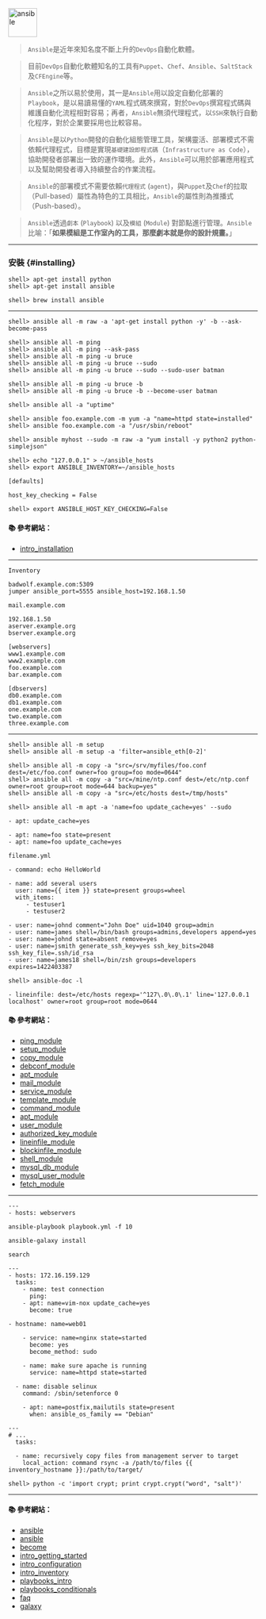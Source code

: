 <img src="http://i.imgur.com/x3bCOdV.png" alt="ansible" width=58 height=58>

> `Ansible`是近年來知名度不斷上升的`DevOps`自動化軟體。

> 目前`DevOps`自動化軟體知名的工具有`Puppet`、`Chef`、`Ansible`、`SaltStack`及`CFEngine`等。

> `Ansible`之所以易於使用，其一是`Ansible`用以設定自動化部署的`Playbook`，是以易讀易懂的`YAML`程式碼來撰寫，對於`DevOps`撰寫程式碼與維護自動化流程相對容易；再者，`Ansible`無須代理程式，以`SSH`來執行自動化程序，對於企業要採用也比較容易。

> `Ansible`是以`Python`開發的自動化組態管理工具，架構靈活、部署模式不需依賴代理程式，目標是實現`基礎建設即程式碼`（`Infrastructure as Code`），協助開發者部署出一致的運作環境。此外，`Ansible`可以用於部署應用程式以及幫助開發者導入持續整合的作業流程。

> `Ansible`的部署模式不需要依賴`代理程式` (`agent`)，與`Puppet`及`Chef`的拉取（Pull-based）屬性為特色的工具相比，`Ansible`的屬性則為推播式（Push-based）。

> `Ansible`透過`劇本` (`Playbook`) 以及`模組` (`Module`) 對節點進行管理。`Ansible`比喻：「**如果模組是工作室內的工具，那麼劇本就是你的設計規畫。**」

---

### 安裝 {#installing}

```console
shell> apt-get install python
shell> apt-get install ansible
```

```console
shell> brew install ansible
```

---

```console
shell> ansible all -m raw -a 'apt-get install python -y' -b --ask-become-pass
```

```console
shell> ansible all -m ping
shell> ansible all -m ping --ask-pass
shell> ansible all -m ping -u bruce
shell> ansible all -m ping -u bruce --sudo
shell> ansible all -m ping -u bruce --sudo --sudo-user batman

shell> ansible all -m ping -u bruce -b
shell> ansible all -m ping -u bruce -b --become-user batman

shell> ansible all -a "uptime"

shell> ansible foo.example.com -m yum -a "name=httpd state=installed"
shell> ansible foo.example.com -a "/usr/sbin/reboot"

shell> ansible myhost --sudo -m raw -a "yum install -y python2 python-simplejson"
```

```console
shell> echo "127.0.0.1" > ~/ansible_hosts
shell> export ANSIBLE_INVENTORY=~/ansible_hosts
```

```
[defaults]

host_key_checking = False
```

```console
shell> export ANSIBLE_HOST_KEY_CHECKING=False
```

#### :books: 參考網站：
- [intro_installation](http://docs.ansible.com/ansible/intro_installation.html)

---

`Inventory`
```
badwolf.example.com:5309
jumper ansible_port=5555 ansible_host=192.168.1.50

mail.example.com

192.168.1.50
aserver.example.org
bserver.example.org

[webservers]
www1.example.com
www2.example.com
foo.example.com
bar.example.com

[dbservers]
db0.example.com
db1.example.com
one.example.com
two.example.com
three.example.com
```

---

```console
shell> ansible all -m setup
shell> ansible all -m setup -a 'filter=ansible_eth[0-2]'

shell> ansible all -m copy -a "src=/srv/myfiles/foo.conf dest=/etc/foo.conf owner=foo group=foo mode=0644"
shell> ansible all -m copy -a "src=/mine/ntp.conf dest=/etc/ntp.conf owner=root group=root mode=644 backup=yes"
shell> ansible all -m copy -a "src=/etc/hosts dest=/tmp/hosts"

```

```console
shell> ansible all -m apt -a 'name=foo update_cache=yes' --sudo
```

```
- apt: update_cache=yes

- apt: name=foo state=present
- apt: name=foo update_cache=yes
```

`filename.yml`

```
- command: echo HelloWorld

- name: add several users
  user: name={{ item }} state=present groups=wheel
  with_items:
     - testuser1
     - testuser2

- user: name=johnd comment="John Doe" uid=1040 group=admin
- user: name=james shell=/bin/bash groups=admins,developers append=yes
- user: name=johnd state=absent remove=yes
- user: name=jsmith generate_ssh_key=yes ssh_key_bits=2048 ssh_key_file=.ssh/id_rsa
- user: name=james18 shell=/bin/zsh groups=developers expires=1422403387

```

```console
shell> ansible-doc -l
```

```
- lineinfile: dest=/etc/hosts regexp='^127\.0\.0\.1' line='127.0.0.1 localhost' owner=root group=root mode=0644
```

#### :books: 參考網站：
- [ping_module](http://docs.ansible.com/ansible/ping_module.html)
- [setup_module](http://docs.ansible.com/ansible/setup_module.html)
- [copy_module](http://docs.ansible.com/ansible/copy_module.html)
- [debconf_module](http://docs.ansible.com/ansible/debconf_module.html)
- [apt_module](http://docs.ansible.com/ansible/apt_module.html)
- [mail_module](http://docs.ansible.com/ansible/mail_module.html)
- [service_module](http://docs.ansible.com/ansible/service_module.html)
- [template_module](http://docs.ansible.com/ansible/template_module.html)
- [command_module](http://docs.ansible.com/ansible/command_module.html)
- [apt_module](http://docs.ansible.com/ansible/apt_module.html)
- [user_module](http://docs.ansible.com/ansible/user_module.html)
- [authorized_key_module](http://docs.ansible.com/ansible/authorized_key_module.html)
- [lineinfile_module](http://docs.ansible.com/ansible/lineinfile_module.html)
- [blockinfile_module](http://docs.ansible.com/ansible/blockinfile_module.html)
- [shell_module](http://docs.ansible.com/ansible/shell_module.html)
- [mysql_db_module](http://docs.ansible.com/ansible/mysql_db_module.html)
- [mysql_user_module](http://docs.ansible.com/ansible/mysql_user_module.html)
- [fetch_module](http://docs.ansible.com/ansible/fetch_module.html)

---

```
---
- hosts: webservers
```

```
ansible-playbook playbook.yml -f 10

ansible-galaxy install

search
```

```
---
- hosts: 172.16.159.129
  tasks:
    - name: test connection
      ping:
    - apt: name=vim-nox update_cache=yes
      become: true

- hostname: name=web01

    - service: name=nginx state=started
      become: yes
      become_method: sudo

    - name: make sure apache is running
      service: name=httpd state=started

  - name: disable selinux
    command: /sbin/setenforce 0

    - apt: name=postfix,mailutils state=present
      when: ansible_os_family == "Debian"
```

```
---
# ...
  tasks:

  - name: recursively copy files from management server to target
    local_action: command rsync -a /path/to/files {{ inventory_hostname }}:/path/to/target/
```

```console
shell> python -c 'import crypt; print crypt.crypt("word", "salt")'
```
---

#### :books: 參考網站：
- [ansible](http://www.ithome.com.tw/news/99354)
- [ansible](http://www.ithome.com.tw/news/99306)
- [become](http://docs.ansible.com/ansible/become.html)
- [intro_getting_started](http://docs.ansible.com/ansible/intro_getting_started.html)
- [intro_configuration](http://docs.ansible.com/ansible/intro_configuration.html)
- [intro_inventory](http://docs.ansible.com/ansible/intro_inventory.html) 
- [playbooks_intro](http://docs.ansible.com/ansible/playbooks_intro.html)
- [playbooks_conditionals](http://docs.ansible.com/ansible/playbooks_conditionals.html)
- [faq](http://docs.ansible.com/ansible/faq.html)
- [galaxy](https://galaxy.ansible.com/)

